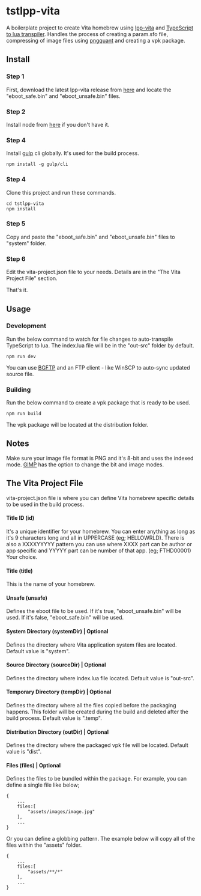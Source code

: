 # tstlpp-vita
A boilerplate project to create Vita homebrew using [lpp-vita](https://github.com/Rinnegatamante/lpp-vita) and [TypeScript to lua transpiler](https://github.com/TypeScriptToLua/TypeScriptToLua).
Handles the process of creating a param.sfo file, compressing of image files using [pngquant](https://pngquant.org/) and creating a vpk package.

## Install
### Step 1
First, download the latest lpp-vita release from [here](https://github.com/Rinnegatamante/lpp-vita/releases/latest) and locate the "eboot_safe.bin" and "eboot_unsafe.bin" files.

### Step 2
Install node from [here](https://nodejs.org/) if you don't have it.
### Step 4
Install [gulp](https://gulpjs.com/) cli globally. It's used for the build process.
```
npm install -g gulp/cli 
```
### Step 4
Clone this project and run these commands.
```
cd tstlpp-vita
npm install
```
### Step 5
Copy and paste the "eboot_safe.bin" and "eboot_unsafe.bin" files to "system" folder.

### Step 6
Edit the vita-project.json file to your needs. Details are in the "The Vita Project File" section.

That's it.

## Usage
### Development
Run the below command to watch for file changes to auto-transpile TypeScript to lua. The index.lua file will be in the "out-src" folder by default.
```
npm run dev
```
You can use [BGFTP](https://github.com/GrapheneCt/BGFTP) and an FTP client - like WinSCP to auto-sync updated source file.
### Building
Run the below command to create a vpk package that is ready to be used.
```
npm run build
```
The vpk package will be located at the distribution folder.

## Notes
Make sure your image file format is PNG and it's 8-bit and uses the indexed mode. [GIMP](https://www.gimp.org/) has the option to change the bit and image modes.

## The Vita Project File
vita-project.json file is where you can define Vita homebrew specific details to be used in the build process.
#### Title ID (id)
It's a unique identifier for your homebrew. You can enter anything as long as it's 9 characters long and all in UPPERCASE (eg; HELLOWRLD).
There is also a XXXXYYYYY pattern you can use where XXXX part can be author or app specific and YYYYY part can be number of that app. (eg; FTHD00001)
Your choice.
#### Title (title)
This is the name of your homebrew.
#### Unsafe (unsafe)
Defines the eboot file to be used. 
If it's true, "eboot_unsafe.bin" will be used. 
If it's false, "eboot_safe.bin" will be used.
#### System Directory (systemDir) | Optional
Defines the directory where Vita application system files are located. Default value is "system".
#### Source Directory (sourceDir) | Optional
Defines the directory where index.lua file located. Default value is "out-src".
#### Temporary Directory (tempDir) | Optional
Defines the directory where all the files copied before the packaging happens. This folder will be created during the build and deleted after the build process. Default value is ".temp".
#### Distribution Directory (outDir) | Optional
Defines the directory where the packaged vpk file will be located. Default value is "dist".
#### Files (files) | Optional
Defines the files to be bundled within the package.
For example, you can define a single file like below;
```
{
	...
	files:[
		"assets/images/image.jpg"
	],
	...
}
```
Or you can define a globbing pattern. The example below will copy all of the files within the "assets" folder.
```
{
	...
	files:[
		"assets/**/*"
	],
	...
}
```

